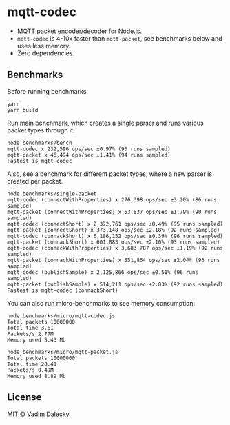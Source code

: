 # mqtt-codec

- MQTT packet encoder/decoder for Node.js.
- `mqtt-codec` is 4-10x faster than `mqtt-packet`, see benchmarks below and uses less memory.
- Zero dependencies.

## Benchmarks

Before running benchmarks:

```
yarn
yarn build
```

Run main benchmark, which creates a single parser and runs various packet types through it.

```
node benchmarks/bench
mqtt-codec x 232,596 ops/sec ±0.97% (93 runs sampled)
mqtt-packet x 46,494 ops/sec ±1.41% (94 runs sampled)
Fastest is mqtt-codec
```

Also, see a benchmark for different packet types, where a new parser is created per packet.

```
node benchmarks/single-packet
mqtt-codec (connectWithProperties) x 276,398 ops/sec ±3.20% (86 runs sampled)
mqtt-packet (connectWithProperties) x 63,837 ops/sec ±1.79% (90 runs sampled)
mqtt-codec (connectShort) x 2,372,761 ops/sec ±0.49% (95 runs sampled)
mqtt-packet (connectShort) x 373,148 ops/sec ±2.18% (92 runs sampled)
mqtt-codec (connackShort) x 6,186,152 ops/sec ±0.39% (96 runs sampled)
mqtt-packet (connackShort) x 601,883 ops/sec ±2.10% (93 runs sampled)
mqtt-codec (connackWithProperties) x 3,683,787 ops/sec ±1.19% (92 runs sampled)
mqtt-packet (connackWithProperties) x 551,864 ops/sec ±2.04% (93 runs sampled)
mqtt-codec (publishSample) x 2,125,866 ops/sec ±0.51% (96 runs sampled)
mqtt-packet (publishSample) x 514,211 ops/sec ±2.03% (92 runs sampled)
Fastest is mqtt-codec (connackShort)
```

You can also run micro-benchmarks to see memory consumption:

```
node benchmarks/micro/mqtt-codec.js 
Total packets 10000000
Total time 3.61
Packets/s 2.77M
Memory used 5.43 Mb

node benchmarks/micro/mqtt-packet.js 
Total packets 10000000
Total time 20.41
Packets/s 0.49M
Memory used 8.89 Mb
```

## License

[MIT © Vadim Dalecky](LICENSE).
